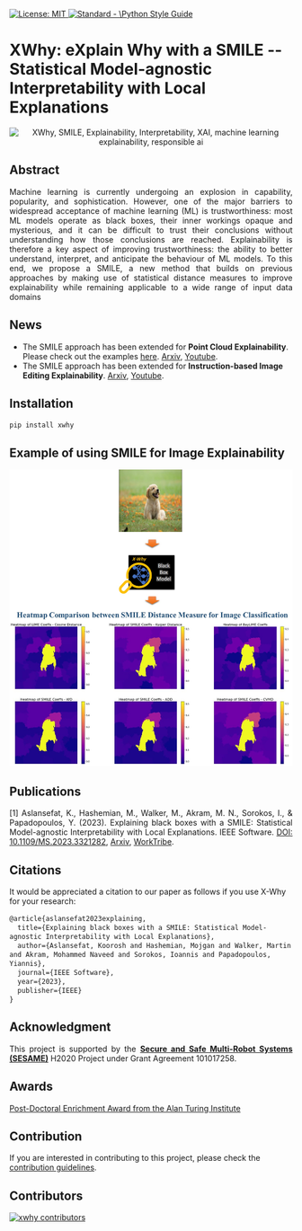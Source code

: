 <p align="left"> </p>

 <a href="https://opensource.org/licenses/MIT"><img src="https://img.shields.io/badge/License-MIT-yellow.svg" alt="License: MIT">
 <a href="https://standardjs.com"><img src="https://img.shields.io/badge/code_style-standard-brightgreen.svg" alt="Standard - \Python Style Guide"></a> 
 
# XWhy: eXplain Why with a <b>SMILE</b> -- <b>S</b>tatistical <b>M</b>odel-agnostic <b>I</b>nterpretability with <b>L</b>ocal <b>E</b>xplanations
 
<p align="center">
 <img src="https://github.com/koo-ec/xwhy/blob/main/docs/graphics/XWhy_Logo_v1.png" alt="XWhy, SMILE, Explainability, Interpretability, XAI, machine learning explainability, responsible ai"> </p>

## Abstract
<p align="justify">Machine learning is currently undergoing an explosion in capability, popularity, and sophistication. However, one of the major barriers to widespread acceptance of machine learning (ML) is trustworthiness: most ML models operate as black boxes, their inner workings opaque and mysterious, and it can be difficult to trust their conclusions without understanding how those conclusions are reached. Explainability is therefore a key aspect of improving trustworthiness: the ability to better understand, interpret, and anticipate the behaviour of ML models. To this end, we propose a SMILE, a new method that builds on previous approaches by making use of statistical distance measures to improve explainability while remaining applicable to a wide range of input data domains</p>

## News
* The SMILE approach has been extended for <b>Point Cloud Explainability</b>. Please check out the examples [here](https://github.com/Dependable-Intelligent-Systems-Lab/xwhy/tree/main/examples/Point%20Cloud%20Examples). [Arxiv](https://arxiv.org/abs/2410.15374), [Youtube](https://www.youtube.com/watch?v=AzYz-JUJTxs).
* The SMILE approach has been extended for <b>Instruction-based Image Editing Explainability</b>. [Arxiv](https://www.arxiv.org/abs/2412.16277), [Youtube](https://www.youtube.com/watch?v=0QTf2qasrgM&t).

## Installation
```
pip install xwhy
```
<!--
## Simple Example
```
import xwhy
import xgboost

# train an XGBoost model
X, y = xwhy.datasets.boston()
model = xgboost.XGBRegressor().fit(X, y)

# explain the model's predictions using xwhy
# (same syntax works for LightGBM, CatBoost, scikit-learn, transformers, Spark, etc.)
explainer = xwhy.Explainer(model)
xwhy_values = explainer(X)

# visualize the first prediction's explanation
xwhy.plots.waterfall(xwhy_values[0])

```
-->

## Example of using SMILE for Image Explainability
<p align="center">
 <img src="https://github.com/Dependable-Intelligent-Systems-Lab/xwhy/blob/main/docs/graphics/SMILE_Sample.jpg" alt="XWhy, SMILE, Explainability, Interpretability, XAI, machine learning explainability, responsible ai"> </p>

## Publications 
<p align="justify"> [1] Aslansefat, K., Hashemian, M., Walker, M., Akram, M. N., Sorokos, I., & Papadopoulos, Y. (2023). Explaining black boxes with a SMILE: Statistical Model-agnostic Interpretability with Local Explanations. IEEE Software. <a href = "https://doi.org/10.1109/MS.2023.3321282">DOI: 10.1109/MS.2023.3321282</a>, <a href = "https://arxiv.org/abs/2311.07286">Arxiv</a>, <a href = "https://hull-repository.worktribe.com/output/4415493/explaining-black-boxes-with-a-smile-statistical-model-agnostic-interpretability-with-local-explanations">WorkTribe</a>.</p> 
 
## Citations
It would be appreciated a citation to our paper as follows if you use X-Why for your research:
```
@article{aslansefat2023explaining,
  title={Explaining black boxes with a SMILE: Statistical Model-agnostic Interpretability with Local Explanations},
  author={Aslansefat, Koorosh and Hashemian, Mojgan and Walker, Martin and Akram, Mohammed Naveed and Sorokos, Ioannis and Papadopoulos, Yiannis},
  journal={IEEE Software},
  year={2023},
  publisher={IEEE}
}
```
 
## Acknowledgment
<p align="justify">This project is supported by the <a href = "https://www.sesame-project.org"><b>Secure and Safe Multi-Robot Systems (SESAME)</b></a> H2020 Project under Grant Agreement 101017258.</p>

## Awards
<a href = "https://www.turing.ac.uk/post-doctoral-enrichment-awards-pdea">Post-Doctoral Enrichment Award from the Alan Turing Institute</a>

## Contribution 
If you are interested in contributing to this project, please check the [contribution guidelines](https://github.com/koo-ec/xwhy/blob/main/docs/contribute/contributing.md).

## Contributors

[![xwhy contributors](https://contrib.rocks/image?repo=Dependable-Intelligent-Systems-Lab/xwhy&max=2000)]([https://github.com/langchain-ai/langchain](https://github.com/Dependable-Intelligent-Systems-Lab/xwhy)https://github.com/Dependable-Intelligent-Systems-Lab/xwhy/graphs/contributors)
